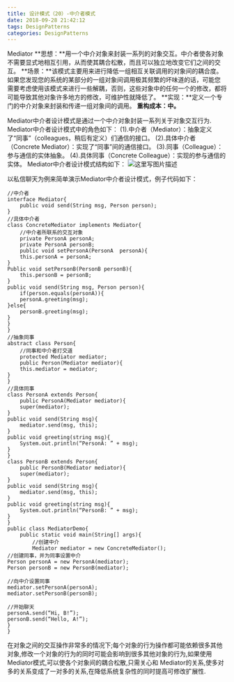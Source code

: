 ```yaml
---
title: 设计模式（20）-中介者模式
date: 2018-09-28 21:42:12
tags: DesignPatterns
categories: DesignPatterns
---
```


Mediator
**思想：**用一个中介对象来封装一系列的对象交互。中介者使各对象不需要显式地相互引用，从而使其耦合松散，而且可以独立地改变它们之间的交互。
**场景：**该模式主要用来进行降低一组相互关联调用的对象间的耦合度。如果您发现您的系统的某部分的一组对象间调用极其频繁的坏味道的话，可能您 需要考虑使用该模式来进行一些解耦，否则，这些对象中的任何一个的修改，都将可能导致其他对象许多地方的修改，可维护性就降低了。
**实现：**定义一个专门的中介对象来封装和传递一组对象间的调用。
**重构成本：中。**

Mediator中介者设计模式是通过一个中介对象封装一系列关于对象交互行为.
Mediator中介者设计模式中的角色如下：
(1).中介者（Mediator）：抽象定义了“同事”（colleagues，稍后有定义）们通信的接口。
(2).具体中介者（Concrete Mediator）：实现了“同事”间的通信接口。
(3).同事（Colleague）：参与通信的实体抽象。
(4).具体同事（Concrete Colleague）：实现的参与通信的实体。
Mediator中介者设计模式结构如下：
![这里写图片描述](20161027202246524.png)

以私信聊天为例来简单演示Mediator中介者设计模式，例子代码如下：


```
//中介者
interface Mediator{
	public void send(String msg, Person person);
}
//具体中介者
class ConcreteMediator implements Mediator{
	//中介者所联系的交互对象
	private PersonA personA;
	private PersonA personB;
	public void setPersonA(PersonA  personA){
	this.personA = personA;
}
Public void setPersonB(PersonB personB){
	this.personB = personB;
}
public void send(String msg, Person person){
	if(person.equals(personA)){
	personA.greeting(msg);
}else{
	personB.greeting(msg);
}
}
}
//抽象同事
abstract class Person{
	//同事和中介者打交道
	protected Mediator mediator;
	public Person(Mediator mediator){
	this.mediator = mediator;
}
}
//具体同事
class PersonA extends Person{
	public PersonA(Mediator mediator){
	super(mediator);
}
public void send(String msg){
	mediator.send(msg, this);
}
public void greeting(string msg){
	System.out.println(“PersonA: ” + msg);
}
}
class PersonB extends Person{
	public PersonB(Mediator mediator){
	super(mediator);
}
public void send(String msg){
	mediator.send(msg, this);
}
public void greeting(string msg){
	System.out.println(“PersonB: ” + msg);
}
}
public class MediatorDemo{
	public static void main(String[] args){
		//创建中介
		Mediator mediator = new ConcreteMediator();
//创建同事，并为同事设置中介
Person personA = new PersonA(mediator);
Person personB = new PersonB(mediator);

//向中介设置同事
mediator.setPersonA(personA);
mediator.setPersonB(personB);

//开始聊天
personA.send(“Hi, B!”);
personB.send(“Hello, A!”);
}
}
```
在对象之间的交互操作非常多的情况下;每个对象的行为操作都可能依赖很多其他对象,修改一个对象的行为的同时可能会影响到很多其他对象的行为,如果使用Mediator模式,可以使各个对象间的耦合松散,只需关心和 Mediator的关系,使多对多的关系变成了一对多的关系,在降低系统复杂性的同时提高可修改扩展性.
